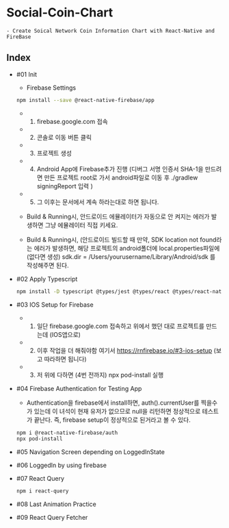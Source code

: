 # Social-Coin-Chart

    - Create Soical Network Coin Information Chart with React-Native and FireBase

## Index

- #01 Init

  - Firebase Settings

  ```bash
  npm install --save @react-native-firebase/app
  ```

  - 1. firebase.google.com 접속
  - 2. 콘솔로 이동 버튼 클릭
  - 3. 프로젝트 생성
  - 4. Android App에 Firebase추가 진행 (디버그 서명 인증서 SHA-1을 만드려면 만든 프로젝트 root로 가서 android파일로 이동 후 ./gradlew signingReport 입력 )
  - 5. 그 이후는 문서에서 계속 하라는대로 하면 됩니다.

  - Build & Running시, 안드로이드 에뮬레이터가 자동으로 안 켜지는 에러가 발생하면 그냥 에뮬레이터 직접 키세요.

  - Build & Running시, (안드로이드 빌드할 때 만약, SDK location not found라는 에러가 발생하면, 해당 프로젝트의 android폴더에 local.properties파일에(없다면 생성) sdk.dir = /Users/yourusername/Library/Android/sdk 를 작성해주면 된다.

- #02 Apply Typescript

  ```bash
  npm install -D typescript @types/jest @types/react @types/react-native @types/react-test-renderer
  ```

- #03 IOS Setup for Firebase

  - 1. 일단 firebase.google.com 접속하고 위에서 했던 대로 프로젝트를 만드는데 (IOS앱으로)
  - 2. 이후 작업을 더 해줘야함 여기서 https://rnfirebase.io/#3-ios-setup (보고 따라하면 됩니다)
  - 3. 저 위에 다하면 (4번 전까지) npx pod-install 실행

- #04 Firebase Authentication for Testing App

  - Authentication을 firebase에서 install하면, auth().currentUser를 찍을수가 있는데 이 녀석이 현재 유저가 없으므로 null을 리턴하면
    정상적으로 테스트가 끝난다. 즉, firebase setup이 정상적으로 된거라고 볼 수 있다.

  ```bash
  npm i @react-native-firebase/auth
  npx pod-install
  ```

- #05 Navigation Screen depending on LoggedInState

- #06 LoggedIn by using firebase

- #07 React Query

  ```bash
  npm i react-query
  ```

- #08 Last Animation Practice

- #09 React Query Fetcher
